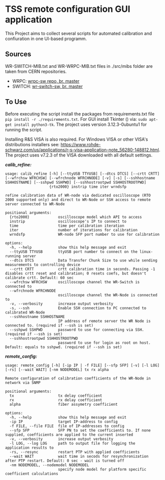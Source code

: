 # TSS remote configuration GUI application

This Project aims to collect several scripts for automated calibration and confiuration in one UI-based programm.

## Sources

WR-SWITCH-MIB.txt and WR-WRPC-MIB.txt files in ./src/mibs folder are taken from CERN repositories.
- WRPC: [wrpc-sw repo, br. master](https://gitlab.cern.ch/white-rabbit/wrpc-sw)
- SWITCH: [wr-switch-sw, br. master](https://gitlab.com/ohwr/project/wr-switch-sw/)

## To Use

Before executing the script install the packages from requirements.txt file `pip install -r ./requirements.txt`.
For GUI install Tkinter ([](https://docs.python.org/3/library/tk.html)) via: `sudo apt-get install python3-tk`. The project uses version 3.12.3-0ubuntu1 for running the script.

Installing R&S VISA is also required. For Windows VISA or other VISA's distributions installers see: https://www.rohde-schwarz.com/us/applications/r-s-visa-application-note_56280-148812.html. The project uses v7.2.3 of the VISA downloaded with all default settings.

***calib_refine:***
```
usage: calib_refine [-h] [--ttyUSB TTYUSB] [--dtcs DTCS] [--crtt CRTT] [--wfrchsw WFRCHSW] [--wfrchnode WFRCHNODE] [-v] [-s] [--sshhostname SSHHOSTNAME] [--sshpwd SSHPWD] [--sshhostrootpwd SSHHOSTROOTPWD]
                    {rto2000} instrip time iter wrndsfp

refine calibration data of WR-node via dedicated oscilloscope (RTO 2000 supported only) and direct to WR-Node or SSH access to remote server connected to WR-Node

positional arguments:
  {rto2000}             oscilloscope model which API to access
  instrip               oscilloscope's IP to connect to
  time                  time per calibration iteration
  iter                  number of iterations for calibration
  wrndsfp               WR-node SFP port number to use for calibration

options:
  -h, --help            show this help message and exit
  --ttyUSB TTYUSB       ttyUSB port number to connect on the linux-running server
  --dtcs DTCS           Data Transfer Chunk Size to use while sending measurements to controlling device
  --crtt CRTT           crtt calibration time in seconds. Passing -1 disables crtt reset and calibration; 0 resets coefs, but doesn't calibrate crtt. Default: 60 sec
  --wfrchsw WFRCHSW     oscilloscope channel the WR-Switch is connected to
  --wfrchnode WFRCHNODE
                        oscilloscope channel the WR-Node is connected to
  -v, --verbosity       increase output verbosity
  -s, --ssh             Enable SSH connection to PC connected to calibrated WR-Node
  --sshhostname SSHHOSTNAME
                        IP address of remote server the WR Node is connected to. (required if --ssh is set)
  --sshpwd SSHPWD       password to use for connecting via SSH. (required if --ssh is set)
  --sshhostrootpwd SSHHOSTROOTPWD
                        password to use for login as root on host. Default: equals to sshpwd. (required if --ssh is set)
```

***remote_config:***
```
usage: remote_config [-h] [-ip IP | -f FILE] [--sfp SFP] [-v] [-l LOG] [-rs] [--wait WAIT] [-nm NODEMODEL] tx rx alpha

Remote configuration of calibration coefficients of the WR-Node in network via SNMP

positional arguments:
  tx                    tx delay coefficient
  rx                    rx delay coefficient
  alpha                 fiber assymetry coefficient

options:
  -h, --help            show this help message and exit
  -ip IP                target IP-address to config
  -f FILE, --file FILE  file of IP-addresses to config
  --sfp SFP             SFP PN to set the coefficients to. If none supplied, coefficients are applied to the current inserted
  -v, --verbosity       increase output verbosity
  -l LOG, --log LOG     path to output file for logging the application results to
  -rs, --resync         restart PTP with applied coefficients
  --wait WAIT           wait time in secods for resynchronization after PTP restart. Default: 0 sec - wait is turned off
  -nm NODEMODEL, --nodemodel NODEMODEL
                        specify node model for platform specific coefficient calculations
```

